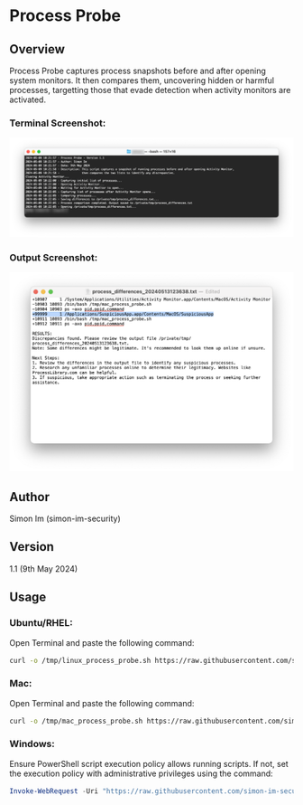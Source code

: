# Process Probe

## Overview
Process Probe captures process snapshots before and after opening system monitors. It then compares them, uncovering hidden or harmful processes, targetting those that evade detection when activity monitors are activated.

### Terminal Screenshot:
![Terminal](https://github.com/simon-im-security/Process-Probe/blob/main/1_terminal.png)

### Output Screenshot:
![Output](https://github.com/simon-im-security/Process-Probe/blob/main/2_output.png)

## Author
Simon Im (simon-im-security)

## Version
1.1 (9th May 2024)

## Usage

### Ubuntu/RHEL:
Open Terminal and paste the following command:
```bash
curl -o /tmp/linux_process_probe.sh https://raw.githubusercontent.com/simon-im-security/Process-Probe/main/linux_process_probe.sh && chmod +x /tmp/linux_process_probe.sh && /tmp/linux_process_probe.sh
```

### Mac:
Open Terminal and paste the following command:
```bash
curl -o /tmp/mac_process_probe.sh https://raw.githubusercontent.com/simon-im-security/Process-Probe/main/mac_process_probe.sh && chmod +x /tmp/mac_process_probe.sh && /tmp/mac_process_probe.sh
```

### Windows:
Ensure PowerShell script execution policy allows running scripts. If not, set the execution policy with administrative privileges using the command:
```powershell
Invoke-WebRequest -Uri "https://raw.githubusercontent.com/simon-im-security/Process-Probe/main/win_process_probe.ps1" -OutFile "$env:TEMP\win_process_probe.ps1"; Set-ExecutionPolicy RemoteSigned -Scope Process; Start-Process -FilePath "powershell.exe" -ArgumentList "-File $env:TEMP\win_process_probe.ps1" -Verb RunAs
```
